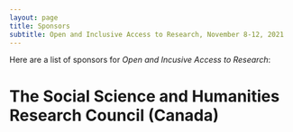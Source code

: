 ```yaml
---
layout: page
title: Sponsors
subtitle: Open and Inclusive Access to Research, November 8-12, 2021
---
```


Here are a list of sponsors for _Open and Incusive Access to Research_:

# The Social Science and Humanities Research Council (Canada)

